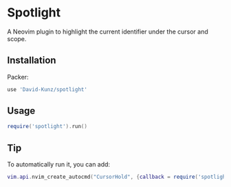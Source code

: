 # Spotlight

A Neovim plugin to highlight the current identifier under the cursor and scope.

## Installation

Packer:

```lua
use 'David-Kunz/spotlight'
```

## Usage

```lua
require('spotlight').run()
```

## Tip

To automatically run it, you can add:

```lua
vim.api.nvim_create_autocmd("CursorHold", {callback = require('spotlight').run})
```

